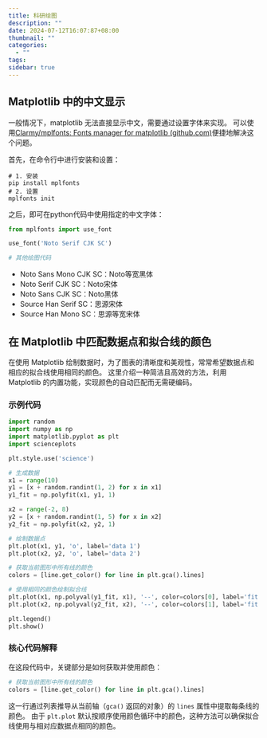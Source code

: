 ```yaml
---
title: 科研绘图
description: ""
date: 2024-07-12T16:07:87+08:00
thumbnail: ""
categories:
  - ""
tags: 
sidebar: true
---
```

## Matplotlib 中的中文显示

一般情况下，matplotlib 无法直接显示中文，需要通过设置字体来实现。
可以使用[Clarmy/mplfonts: Fonts manager for matplotlib (github.com)](https://github.com/Clarmy/mplfonts)便捷地解决这个问题。

首先，在命令行中进行安装和设置：
```shell
# 1. 安装
pip install mplfonts
# 2. 设置
mplfonts init
```

之后，即可在python代码中使用指定的中文字体：
```python
from mplfonts import use_font

use_font('Noto Serif CJK SC')

# 其他绘图代码	
```

- Noto Sans Mono CJK SC：Noto等宽黑体
- Noto Serif CJK SC：Noto宋体
- Noto Sans CJK SC：Noto黑体
- Source Han Serif SC：思源宋体
- Source Han Mono SC：思源等宽宋体

## 在 Matplotlib 中匹配数据点和拟合线的颜色

在使用 Matplotlib 绘制数据时，为了图表的清晰度和美观性，常常希望数据点和相应的拟合线使用相同的颜色。
这里介绍一种简洁且高效的方法，利用 Matplotlib 的内置功能，实现颜色的自动匹配而无需硬编码。

### 示例代码

```python
import random
import numpy as np
import matplotlib.pyplot as plt
import scienceplots

plt.style.use('science')

# 生成数据
x1 = range(10)
y1 = [x + random.randint(1, 2) for x in x1]
y1_fit = np.polyfit(x1, y1, 1)

x2 = range(-2, 8)
y2 = [x + random.randint(1, 5) for x in x2]
y2_fit = np.polyfit(x2, y2, 1)

# 绘制数据点
plt.plot(x1, y1, 'o', label='data 1')
plt.plot(x2, y2, 'o', label='data 2')

# 获取当前图形中所有线的颜色
colors = [line.get_color() for line in plt.gca().lines]

# 使用相同的颜色绘制拟合线
plt.plot(x1, np.polyval(y1_fit, x1), '--', color=colors[0], label='fit 1')
plt.plot(x2, np.polyval(y2_fit, x2), '--', color=colors[1], label='fit 2')

plt.legend()
plt.show()
```

### 核心代码解释

在这段代码中，关键部分是如何获取并使用颜色：

```python
# 获取当前图形中所有线的颜色 
colors = [line.get_color() for line in plt.gca().lines]
```

这一行通过列表推导从当前轴（`gca()` 返回的对象）的 `lines` 属性中提取每条线的颜色。
由于 `plt.plot` 默认按顺序使用颜色循环中的颜色，这种方法可以确保拟合线使用与相对应数据点相同的颜色。